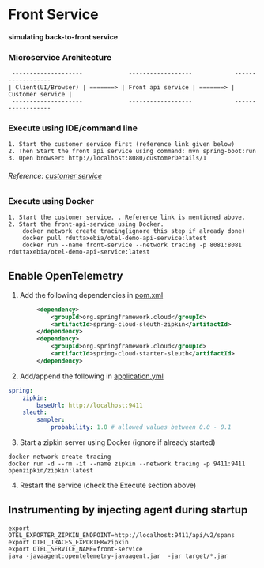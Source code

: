 # Front Service
#### simulating back-to-front service

### Microservice Architecture
```
 --------------------             ------------------            ------------------      
| Client(UI/Browser) | =======> | Front api service | =======> | Customer service |   
 --------------------             ------------------            ------------------
```


### Execute using IDE/command line
```
1. Start the customer service first (reference link given below)
2. Then Start the front api service using command: mvn spring-boot:run
3. Open browser: http://localhost:8080/customerDetails/1
```
###### Reference: [customer service](https://github.com/rkdutta/otel-demo-customer-service)


### Execute using Docker
```
1. Start the customer service. . Reference link is mentioned above.
2. Start the front-api-service using Docker.
    docker network create tracing(ignore this step if already done)
    docker pull rduttaxebia/otel-demo-api-service:latest
    docker run --name front-service --network tracing -p 8081:8081 rduttaxebia/otel-demo-api-service:latest
```

## Enable OpenTelemetry

1. Add the following dependencies in [pom.xml](pom.xml)
```xml
		<dependency>
			<groupId>org.springframework.cloud</groupId>
			<artifactId>spring-cloud-sleuth-zipkin</artifactId>
		</dependency>
		<dependency>
			<groupId>org.springframework.cloud</groupId>
			<artifactId>spring-cloud-starter-sleuth</artifactId>
		</dependency>
```

2. Add/append the following in [application.yml](/src/main/resources/application.yml)

```yaml
spring:
    zipkin:
        baseUrl: http://localhost:9411
    sleuth:
        sampler:
            probability: 1.0 # allowed values between 0.0 - 0.1
```

3. Start a zipkin server using Docker (ignore if already started)
```
docker network create tracing
docker run -d --rm -it --name zipkin --network tracing -p 9411:9411 openzipkin/zipkin:latest
```

4. Restart the service (check the Execute section above)

## Instrumenting by injecting agent during startup
```
export OTEL_EXPORTER_ZIPKIN_ENDPOINT=http://localhost:9411/api/v2/spans
export OTEL_TRACES_EXPORTER=zipkin
export OTEL_SERVICE_NAME=front-service
java -javaagent:opentelemetry-javaagent.jar  -jar target/*.jar
```


